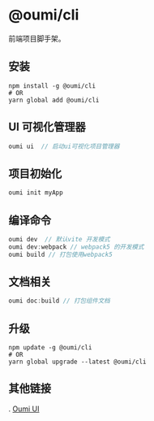# @oumi/cli
前端项目脚手架。

## 安装
```
npm install -g @oumi/cli
# OR
yarn global add @oumi/cli
```

## UI 可视化管理器
```js
oumi ui  // 启动ui可视化项目管理器
```

## 项目初始化
```js
oumi init myApp
```

## 编译命令
```js
oumi dev  // 默认vite 开发模式
oumi dev:webpack // webpack5 的开发模式
oumi build // 打包使用webpack5
```

## 文档相关
```js
oumi doc:build // 打包组件文档
```


## 升级
```
npm update -g @oumi/cli
# OR
yarn global upgrade --latest @oumi/cli
```

## 其他链接
. [Oumi UI](../oumi-cli-ui/README.md)